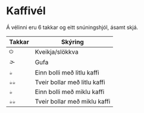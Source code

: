 # Kaffivél

Á vélinni eru 6 takkar og eitt snúningshjól, ásamt skjá.

|   Takkar      |   Skýring
|   ---         |   ---
| `⏻`          |   Kveikja/slökkva
| `🌫`          |   Gufa
| `☕`          |   Einn bolli með litlu kaffi
| `☕☕`       |   Tveir bollar með litlu kaffi
| `☕`          |   Einn bolli með miklu kaffi
| `☕☕`       |   Tveir bollar með miklu kaffi
